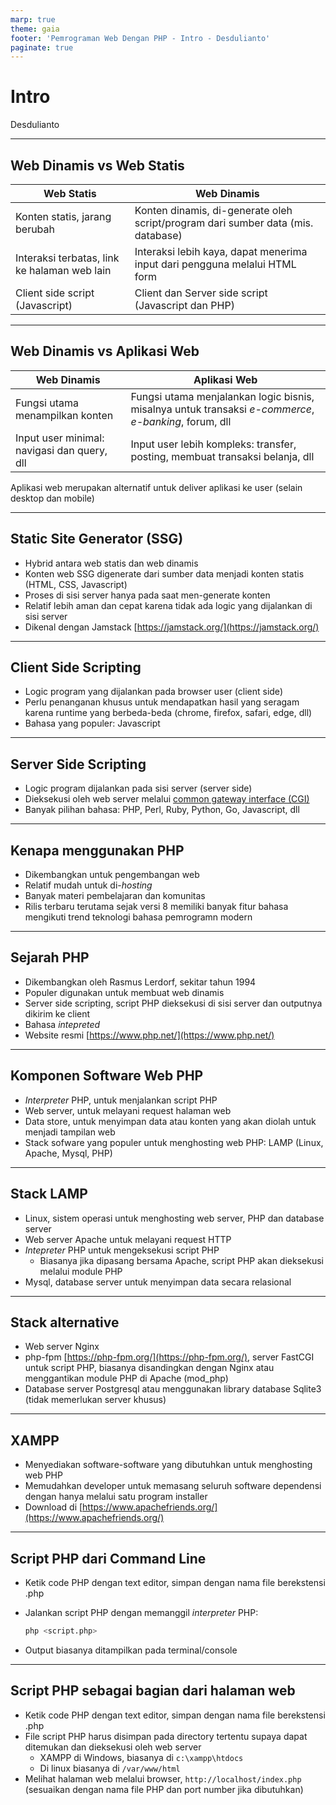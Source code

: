 ```yaml
---
marp: true
theme: gaia
footer: 'Pemrograman Web Dengan PHP - Intro - Desdulianto'
paginate: true
---
```

<!-- _paginate: skip -->
# Intro

Desdulianto

---

## Web Dinamis vs Web Statis

| Web Statis | Web Dinamis |
|------------|-------------|
| Konten statis, jarang berubah | Konten dinamis, di-generate oleh script/program dari sumber data (mis. database) |
| Interaksi terbatas, link ke halaman web lain | Interaksi lebih kaya, dapat menerima input dari pengguna melalui HTML form |
| Client side script (Javascript) | Client dan Server side script (Javascript dan PHP)

---

## Web Dinamis vs Aplikasi Web

| Web Dinamis | Aplikasi Web |
|-------------|--------------|
| Fungsi utama menampilkan konten | Fungsi utama menjalankan logic bisnis, misalnya untuk transaksi *e-commerce*, *e-banking*, forum, dll |
| Input user minimal: navigasi dan query, dll | Input user lebih kompleks: transfer, posting, membuat transaksi belanja, dll |

Aplikasi web merupakan alternatif untuk deliver aplikasi ke user (selain desktop dan mobile)

---

## Static Site Generator (SSG)

* Hybrid antara web statis dan web dinamis
* Konten web SSG digenerate dari sumber data menjadi konten statis (HTML, CSS, Javascript)
* Proses di sisi server hanya pada saat men-generate konten
* Relatif lebih aman dan cepat karena tidak ada logic yang dijalankan di sisi server
* Dikenal dengan Jamstack [https://jamstack.org/](https://jamstack.org/)

---

## Client Side Scripting

* Logic program yang dijalankan pada browser user (client side)
* Perlu penanganan khusus untuk mendapatkan hasil yang seragam karena runtime yang berbeda-beda (chrome, firefox, safari, edge, dll)
* Bahasa yang populer: Javascript

---

## Server Side Scripting

* Logic program dijalankan pada sisi server (server side)
* Dieksekusi oleh web server melalui [common gateway interface (CGI)](https://en.wikipedia.org/wiki/Common_Gateway_Interface)
* Banyak pilihan bahasa: PHP, Perl, Ruby, Python, Go, Javascript, dll

---

## Kenapa menggunakan PHP

* Dikembangkan untuk pengembangan web
* Relatif mudah untuk di-*hosting*
* Banyak materi pembelajaran dan komunitas
* Rilis terbaru terutama sejak versi 8 memiliki banyak fitur bahasa mengikuti trend teknologi bahasa pemrogramn modern

---

## Sejarah PHP

* Dikembangkan oleh Rasmus Lerdorf, sekitar tahun 1994
* Populer digunakan untuk membuat web dinamis
* Server side scripting, script PHP dieksekusi di sisi server dan outputnya dikirim ke client
* Bahasa *intepreted*
* Website resmi [https://www.php.net/](https://www.php.net/)

---

## Komponen Software Web PHP

* *Interpreter* PHP, untuk menjalankan script PHP
* Web server, untuk melayani request halaman web
* Data store, untuk menyimpan data atau konten yang akan diolah untuk menjadi tampilan web
* Stack sofware yang populer untuk menghosting web PHP: LAMP (Linux, Apache, Mysql, PHP)

---

## Stack LAMP

* Linux, sistem operasi untuk menghosting web server, PHP dan database server
* Web server Apache untuk melayani request HTTP
* *Intepreter* PHP untuk mengeksekusi script PHP
  * Biasanya jika dipasang bersama Apache, script PHP akan dieksekusi melalui module PHP
* Mysql, database server untuk menyimpan data secara relasional

---

## Stack alternative

* Web server Nginx
* php-fpm [https://php-fpm.org/](https://php-fpm.org/), server FastCGI untuk script PHP, biasanya disandingkan dengan Nginx atau menggantikan module PHP di Apache (mod_php)
* Database server Postgresql atau menggunakan library database Sqlite3 (tidak memerlukan server khusus)

---

## XAMPP

* Menyediakan software-software yang dibutuhkan untuk menghosting web PHP
* Memudahkan developer untuk memasang seluruh software dependensi dengan hanya melalui satu program installer
* Download di [https://www.apachefriends.org/](https://www.apachefriends.org/)

---

## Script PHP dari Command Line

* Ketik code PHP dengan text editor, simpan dengan nama file berekstensi .php
* Jalankan script PHP dengan memanggil *interpreter* PHP:

  ```sh
  php <script.php>
  ```

* Output biasanya ditampilkan pada terminal/console

---

## Script PHP sebagai bagian dari halaman web

* Ketik code PHP dengan text editor, simpan dengan nama file berekstensi .php
* File script PHP harus disimpan pada directory tertentu supaya dapat ditemukan dan dieksekusi oleh web server
  * XAMPP di Windows, biasanya di `c:\xampp\htdocs`
  * Di linux biasanya di `/var/www/html`
* Melihat halaman web melalui browser, `http://localhost/index.php` (sesuaikan dengan nama file PHP dan port number jika dibutuhkan)
